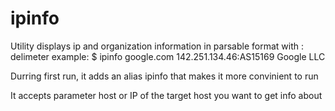 # ipinfo

Utility displays ip and organization information in parsable format with : delimeter
  example:
    $ ipinfo google.com
      142.251.134.46:AS15169 Google LLC

Durring first run, it adds an alias ipinfo that makes it more convinient to run

It accepts parameter host or IP of the target host you want to get info about

